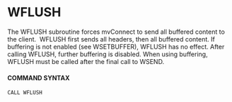 # WFLUSH

<PageHeader />

The WFLUSH subroutine forces mvConnect to send all buffered content to the client.  WFLUSH first sends all headers, then all buffered content. If buffering is not enabled (see WSETBUFFER), WFLUSH has no effect. After calling WFLUSH, further buffering is disabled. When using buffering, WFLUSH must be called after the final call to WSEND.

#### **COMMAND SYNTAX**

```
CALL WFLUSH
```



  
<PageFooter />
